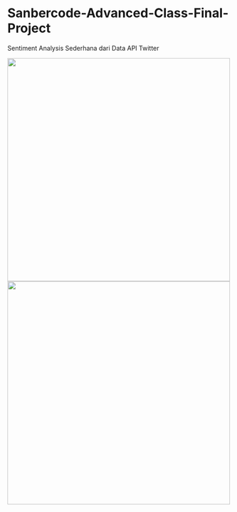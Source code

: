 # Sanbercode-Advanced-Class-Final-Project
Sentiment Analysis Sederhana dari Data API Twitter 

<img src="https://github.com/wisnuadipradana/Sanbercode-Advanced-Class-Final-Project/Tugas Akhir_1.JPG" width="500" style="max-width:100%;">

<img src="https://github.com/wisnuadipradana/Sanbercode-Advanced-Class-Final-Project/Tugas Akhir_2.JPG" width="500" style="max-width:100%;">
